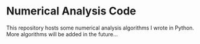 # Numerical Analysis Code

This repository hosts some numerical analysis algorithms I wrote in Python. More algorithms will be added in the future...